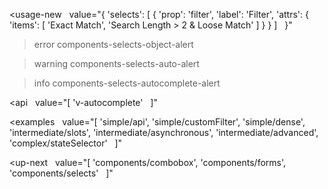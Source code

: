 <usage-new
  value="{
  'selects': [
    {
      'prop': 'filter',
      'label': 'Filter',
      'attrs': {
        'items': [
          'Exact Match',
          'Search Length > 2 & Loose Match'
        ]
      }
    }
  ]
  }"
></usage-new>

>error components-selects-object-alert

>warning components-selects-auto-alert

>info components-selects-autocomplete-alert

<api
  value="[
  'v-autocomplete'
  ]"
></api>

<examples
  value="[
  'simple/api',
  'simple/customFilter',
  'simple/dense',
  'intermediate/slots',
  'intermediate/asynchronous',
  'intermediate/advanced',
  'complex/stateSelector'
  ]"
></examples>

<up-next
  value="[
  'components/combobox',
  'components/forms',
  'components/selects'
  ]"
></up-next>